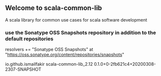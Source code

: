 ## Welcome to scala-common-lib

A scala library for common use cases for scala software development

### use the Sonatype OSS Snapshots repository in addition to the default repositories
resolvers += 
  "Sonatype OSS Snapshots" at "https://oss.sonatype.org/content/repositories/snapshots"

<dependency>
  <groupId>io.github.ismailfakir</groupId>
  <artifactId>scala-common-lib_2.12</artifactId>
  <version>0.1.0+0-2fb621c4+20200308-2307-SNAPSHOT</version>
</dependency>
